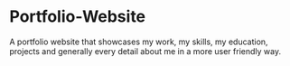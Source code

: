 # Portfolio-Website
A portfolio website that showcases my work, my skills, my education, projects and generally every detail about me in a more user friendly way.
